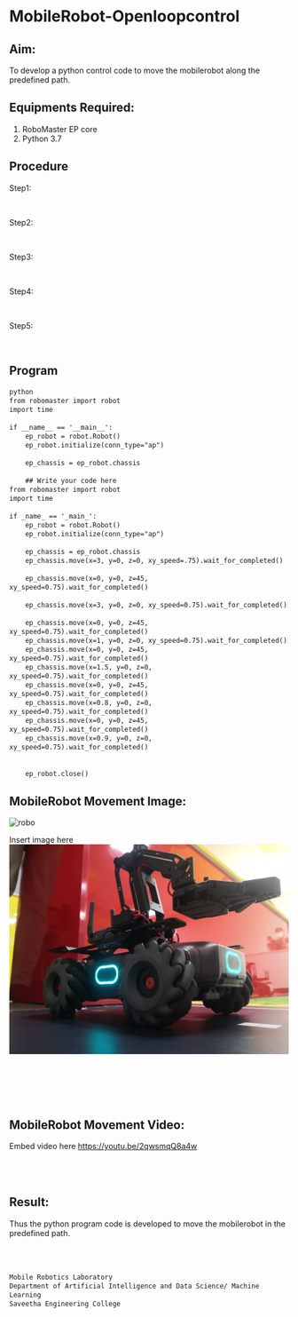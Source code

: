 # MobileRobot-Openloopcontrol
## Aim:

To develop a python control code to move the mobilerobot along the predefined path.

## Equipments Required:
1. RoboMaster EP core
2. Python 3.7

## Procedure

Step1:

<br/>

Step2:

<br/>

Step3:

<br/>

Step4:

<br/>

Step5:

<br/>

## Program
~~~
python
from robomaster import robot
import time

if __name__ == '__main__':
    ep_robot = robot.Robot()
    ep_robot.initialize(conn_type="ap")

    ep_chassis = ep_robot.chassis

    ## Write your code here
from robomaster import robot
import time

if _name_ == '_main_':
    ep_robot = robot.Robot()
    ep_robot.initialize(conn_type="ap")

    ep_chassis = ep_robot.chassis
    ep_chassis.move(x=3, y=0, z=0, xy_speed=.75).wait_for_completed()

    ep_chassis.move(x=0, y=0, z=45, xy_speed=0.75).wait_for_completed()

    ep_chassis.move(x=3, y=0, z=0, xy_speed=0.75).wait_for_completed()
    
    ep_chassis.move(x=0, y=0, z=45, xy_speed=0.75).wait_for_completed()
    ep_chassis.move(x=1, y=0, z=0, xy_speed=0.75).wait_for_completed()
    ep_chassis.move(x=0, y=0, z=45, xy_speed=0.75).wait_for_completed()
    ep_chassis.move(x=1.5, y=0, z=0, xy_speed=0.75).wait_for_completed()
    ep_chassis.move(x=0, y=0, z=45, xy_speed=0.75).wait_for_completed()
    ep_chassis.move(x=0.8, y=0, z=0, xy_speed=0.75).wait_for_completed()
    ep_chassis.move(x=0, y=0, z=45, xy_speed=0.75).wait_for_completed()
    ep_chassis.move(x=0.9, y=0, z=0, xy_speed=0.75).wait_for_completed()


    ep_robot.close()
~~~
## MobileRobot Movement Image:

![robo](./img/robomaster.png)

Insert image here
![output](robot.jpeg)

<br/>
<br/>
<br/>
<br/>

## MobileRobot Movement Video:

Embed video here
https://youtu.be/2qwsmqQ8a4w
<br/>
<br/>
<br/>
<br/>

## Result:
Thus the python program code is developed to move the mobilerobot in the predefined path.


<br/>
<br/>

```
Mobile Robotics Laboratory
Department of Artificial Intelligence and Data Science/ Machine Learning
Saveetha Engineering College
```
